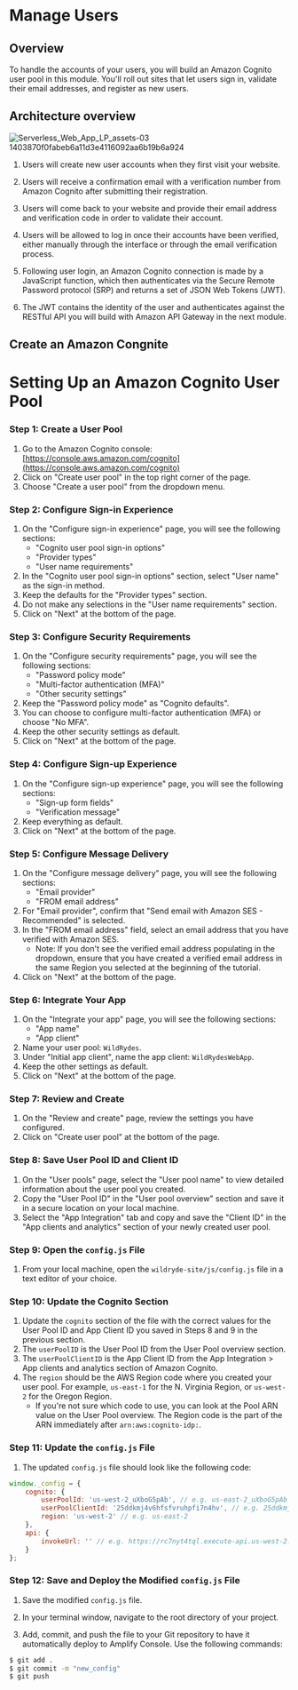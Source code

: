 # Manage Users

## Overview

To handle the accounts of your users, you will build an Amazon Cognito user pool in this module. You'll roll out sites that let users sign in, validate their email addresses, and register as new users.

## Architecture overview

![Serverless_Web_App_LP_assets-03 1403870f0fabeb6a11d3e4116092aa6b19b6a924](https://github.com/atharva5683/Serverless-Web-Application/assets/160429511/73575f81-54c7-433f-96ea-829a36825a6f)

1. Users will create new user accounts when they first visit your website. 

2. Users will receive a confirmation email with a verification number from Amazon Cognito after submitting their registration.

3. Users will come back to your website and provide their email address and verification code in order to validate their account.

4. Users will be allowed to log in once their accounts have been verified, either manually through the interface or through the email verification process.
   
6. Following user login, an Amazon Cognito connection is made by a JavaScript function, which then authenticates via the Secure Remote Password protocol (SRP) and returns a set of JSON Web Tokens (JWT).

7. The JWT contains the identity of the user and authenticates against the RESTful API you will build with Amazon API Gateway in the next module.


## Create an Amazon Congnite 

# Setting Up an Amazon Cognito User Pool

### Step 1: Create a User Pool

1. Go to the Amazon Cognito console: [https://console.aws.amazon.com/cognito](https://console.aws.amazon.com/cognito)
2. Click on "Create user pool" in the top right corner of the page.
3. Choose "Create a user pool" from the dropdown menu.

### Step 2: Configure Sign-in Experience

1. On the "Configure sign-in experience" page, you will see the following sections:
   - "Cognito user pool sign-in options"
   - "Provider types"
   - "User name requirements"
2. In the "Cognito user pool sign-in options" section, select "User name" as the sign-in method.
3. Keep the defaults for the "Provider types" section.
4. Do not make any selections in the "User name requirements" section.
5. Click on "Next" at the bottom of the page.

### Step 3: Configure Security Requirements

1. On the "Configure security requirements" page, you will see the following sections:
   - "Password policy mode"
   - "Multi-factor authentication (MFA)"
   - "Other security settings"
2. Keep the "Password policy mode" as "Cognito defaults".
3. You can choose to configure multi-factor authentication (MFA) or choose "No MFA".
4. Keep the other security settings as default.
5. Click on "Next" at the bottom of the page.

### Step 4: Configure Sign-up Experience

1. On the "Configure sign-up experience" page, you will see the following sections:
   - "Sign-up form fields"
   - "Verification message"
2. Keep everything as default.
3. Click on "Next" at the bottom of the page.

### Step 5: Configure Message Delivery

1. On the "Configure message delivery" page, you will see the following sections:
   - "Email provider"
   - "FROM email address"
2. For "Email provider", confirm that "Send email with Amazon SES - Recommended" is selected.
3. In the "FROM email address" field, select an email address that you have verified with Amazon SES.
   - Note: If you don't see the verified email address populating in the dropdown, ensure that you have created a verified email address in the same Region you selected at the beginning of the tutorial.
4. Click on "Next" at the bottom of the page.

### Step 6: Integrate Your App

1. On the "Integrate your app" page, you will see the following sections:
   - "App name"
   - "App client"
2. Name your user pool: `WildRydes`.
3. Under "Initial app client", name the app client: `WildRydesWebApp`.
4. Keep the other settings as default.
5. Click on "Next" at the bottom of the page.

### Step 7: Review and Create

1. On the "Review and create" page, review the settings you have configured.
2. Click on "Create user pool" at the bottom of the page.

### Step 8: Save User Pool ID and Client ID

1. On the "User pools" page, select the "User pool name" to view detailed information about the user pool you created.
2. Copy the "User Pool ID" in the "User pool overview" section and save it in a secure location on your local machine.
3. Select the "App Integration" tab and copy and save the "Client ID" in the "App clients and analytics" section of your newly created user pool.


### Step 9: Open the `config.js` File

1. From your local machine, open the `wildryde-site/js/config.js` file in a text editor of your choice.

### Step 10: Update the Cognito Section

1. Update the `cognito` section of the file with the correct values for the User Pool ID and App Client ID you saved in Steps 8 and 9 in the previous section.
2. The `userPoolID` is the User Pool ID from the User Pool overview section.
3. The `userPoolClientID` is the App Client ID from the App Integration > App clients and analytics section of Amazon Cognito.
4. The `region` should be the AWS Region code where you created your user pool. For example, `us-east-1` for the N. Virginia Region, or `us-west-2` for the Oregon Region.
   - If you're not sure which code to use, you can look at the Pool ARN value on the User Pool overview. The Region code is the part of the ARN immediately after `arn:aws:cognito-idp:`.

### Step 11: Update the `config.js` File

1. The updated `config.js` file should look like the following code:

```javascript
window._config = {
    cognito: {
        userPoolId: 'us-west-2_uXboG5pAb', // e.g. us-east-2_uXboG5pAb
        userPoolClientId: '25ddkmj4v6hfsfvruhpfi7n4hv', // e.g. 25ddkmj4v6hfsfvruhpfi7n4hv
        region: 'us-west-2' // e.g. us-east-2
    },
    api: {
        invokeUrl: '' // e.g. https://rc7nyt4tql.execute-api.us-west-2.amazonaws.com/prod',
    }
};
```
### Step 12: Save and Deploy the Modified `config.js` File

1. Save the modified `config.js` file.

2. In your terminal window, navigate to the root directory of your project.

3. Add, commit, and push the file to your Git repository to have it automatically deploy to Amplify Console. Use the following commands:

```sh
$ git add .
$ git commit -m "new_config"
$ git push
```
